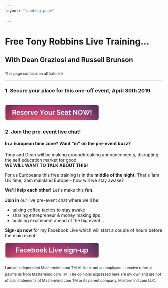 ```yaml
---
layout: "landing_page"

---
```


   <script type="text/javascript">
      window.location='/kbb/reserve-your-seat';
   </script>
    
# Free Tony Robbins Live Training...
## With Dean Graziosi and Russell Brunson

<sub>This page contains an affiliate link</sub>

***

### 1. Secure your place for this one-off event, April 30th 2019

<br>
<a href="https://cl518.isrefer.com/go/opt-in/a1899" target="_blank">
  <img src="/i/Buttons/reserve-seat.png" alt="Reserve Your Seat NOW button">
</a>
<br>

### 2. Join the pre-event live chat!

#### In a **European** time zone? Want "in" on the pre-event buzz?
Tony and Dean will be making groundbreaking announcements, disrupting the self education market for good.<br>
**WE WILL WANT TO TALK ABOUT THIS!**

For us Europeans this free training is in the **middle of the night**. That's 1am UK time, 2am mainland Europe - how will we stay awake?

**We'll help each other!** Let's make this **fun**.

**Join in** our live pre-event chat where we'll be:

- talking coffee tactics to stay awake
- sharing entrepreneur & money making tips
- building excitement ahead of the big event...

**Sign-up now** for my Facebook Live which will start a couple of hours before the main event:

<a href="https://www.facebook.com/events/830459853999381" target="_blank">
  <img src="/i/Buttons/facebook-signup.png" alt="Sign-up for my Facebook live chat (button)">
</a>

<sub>I am an independent Mastermind.com TM Affiliate, not an employee. I receive referral payments from Mastermind.com TM. The opinions expressed here are my own and are not official statements of Mastermind.com TM or its parent company, Mastermind.com LLC.</sub>






